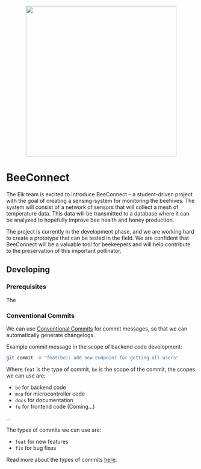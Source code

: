 <div align=center>
<br/>
<img src="https://images.unsplash.com/photo-1568526381923-caf3fd520382?ixlib=rb-1.2.1&q=85&fm=jpg&crop=entropy&cs=srgb&w=3600" width="400">
</div>

# BeeConnect

The Eik team is excited to introduce BeeConnect – a student-driven project with the goal of creating a sensing-system for monitoring the beehives. The system will consist of a network of sensors that will collect a mesh of temperature data. This data will be transmitted to a database where it can be analyzed to hopefully improve bee health and honey production. 

The project is currently in the development phase, and we are working hard to create a prototype that can be tested in the field. We are confident that BeeConnect will be a valuable tool for beekeepers and will help contribute to the preservation of this important pollinator.


## Developing

### Prerequisites

The 

### Conventional Commits

We can use [Conventional Commits](https://www.conventionalcommits.org/en/v1.0.0/) for commit messages, so that we can automatically generate changelogs.

Example commit message in the scope of backend code development:

```sh
git commit -m "feat(be): add new endpoint for getting all users"
```

Where `feat` is the type of commit, `be` is the scope of the commit, the scopes we can use are:
* `be` for backend code
* `mcu` for microcontroller code
* `docs` for documentation
* `fe` for frontend code (Coming...)

...

The types of commits we can use are:
* `feat` for new features
* `fix` for bug fixes

Read more about the types of commits [here](https://www.conventionalcommits.org/en/v1.0.0/#summary).